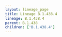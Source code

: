 ```yaml
---
layout: lineage_page
title: Lineage B.1.438.4
lineage: B.1.438.4
parent: B.1.438
children: ['B.1.438.4']
---
```

